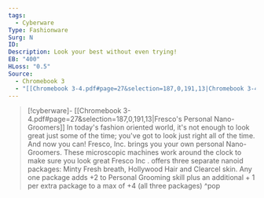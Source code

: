 ```yaml
---
tags:
  - Cyberware
Type: Fashionware
Surg: N
ID: 
Description: Look your best without even trying!
EB: "400"
HLoss: "0.5"
Source:
  - Chromebook 3
  - "[[Chromebook 3-4.pdf#page=27&selection=187,0,191,13|Chromebook 3-4, page 27]]"
---
```

> [!cyberware]- [[Chromebook 3-4.pdf#page=27&selection=187,0,191,13|Fresco's Personal Nano-Groomers]]
> In today's fashion oriented world, it's not enough to look great just some of the time; you've got to look just right all of the time. And now you can! Fresco, Inc. brings you your own personal Nano-Groomers. These microscopic machines work around the clock to make sure you look great Fresco Inc . offers three separate nanoid packages: Minty Fresh breath, Hollywood Hair and Clearcel skin. Any one package adds +2 to Personal Grooming skill plus an additional + 1 per extra package to a max of +4 (all three packages)
>^pop
